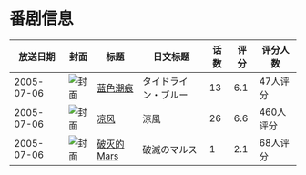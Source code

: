 # 番剧信息

|放送日期|封面|标题|日文标题|话数|评分|评分人数|
|---|---|---|---|---|---|---|
|2005-07-06|![封面](https://lain.bgm.tv/pic/cover/c/a3/22/6804_nn300.jpg)|[蓝色潮痕](https://bangumi.tv/subject/6804)|タイドライン・ブルー|13|6.1|47人评分|
|2005-07-06|![封面](https://lain.bgm.tv/pic/cover/c/da/42/10508_64I4T.jpg)|[凉风](https://bangumi.tv/subject/10508)|涼風|26|6.6|460人评分|
|2005-07-06|![封面](https://lain.bgm.tv/pic/cover/c/03/08/16215_gxic9.jpg)|[破灭的Mars](https://bangumi.tv/subject/16215)|破滅のマルス|1|2.1|68人评分|
